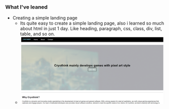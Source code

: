 ### What I've leaned
- Creating a simple landing page
    - Its quite easy to create a simple landing page, also i learned so much about html in just 1 day. Like heading, paragraph, css, class, div, list, table, and so on.
    - ![Output Image](./res/output.png)